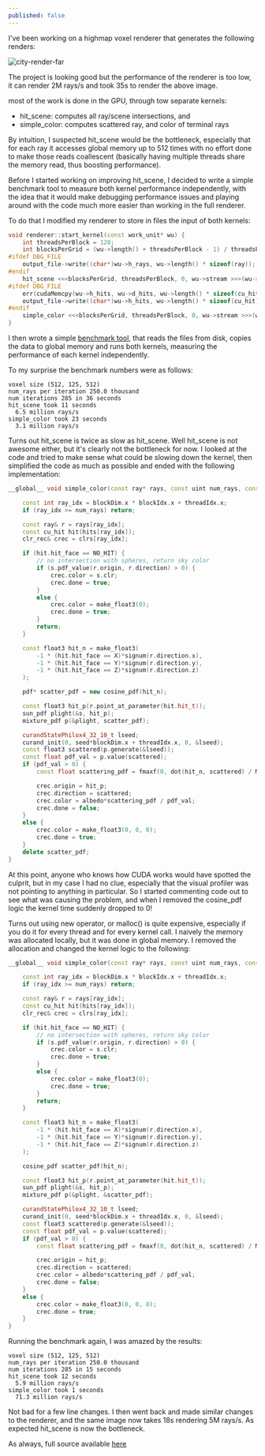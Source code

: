 ```yaml
---
published: false
---
```

I've been working on a highmap voxel renderer that generates the following renders:

![city-render-far]({{site.baseurl}}/_posts/city_sun_far.png)

The project is looking good but the performance of the renderer is too low, it can render 2M rays/s and took 35s to render the above image.

most of the work is done in the GPU, through tow separate kernels:
- hit_scene: computes all ray/scene intersections, and
- simple_color: computes scattered ray, and color of terminal rays

By intuition, I suspected hit_scene would be the bottleneck, especially that for each ray it accesses global memory up to 512 times with no effort done to make those reads coallescent (basically having multiple threads share the memory read, thus boosting performance).

Before I started working on improving hit_scene, I decided to write a simple benchmark tool to measure both kernel performance independently, with the idea that it would make debugging performance issues and playing around with the code much more easier than working in the full renderer.

To do that I modified my renderer to store in files the input of both kernels:

```cpp
void renderer::start_kernel(const work_unit* wu) {
	int threadsPerBlock = 128;
	int blocksPerGrid = (wu->length() + threadsPerBlock - 1) / threadsPerBlock;
#ifdef DBG_FILE
	output_file->write((char*)wu->h_rays, wu->length() * sizeof(ray));
#endif
	hit_scene <<<blocksPerGrid, threadsPerBlock, 0, wu->stream >>>(wu->d_rays, wu->length(), d_heightmap, model->size, 0.1f, FLT_MAX, wu->d_hits);
#ifdef DBG_FILE
	err(cudaMemcpy(wu->h_hits, wu->d_hits, wu->length() * sizeof(cu_hit), cudaMemcpyDeviceToHost), "copy hits from device to host");
	output_file->write((char*)wu->h_hits, wu->length() * sizeof(cu_hit));
#endif
	simple_color <<<blocksPerGrid, threadsPerBlock, 0, wu->stream >>>(wu->d_rays, wu->length(), wu->d_hits, wu->d_clrs, num_runs++, model_albedo, scene_sun, max_depth);
}
```

I then wrote a simple [benchmark tool](https://github.com/voxel-tracer/v-elev/blob/leaner-kernel-code/bench/kernel.cu), that reads the files from disk, copies the data to global memory and runs both kernels, measuring the performance of each kernel independently.

To my surprise the benchmark numbers were as follows:

```
voxel size (512, 125, 512)
num_rays per iteration 250.0 thousand
num iterations 285 in 36 seconds
hit_scene took 11 seconds
  6.5 million rays/s
simple_color took 23 seconds
  3.1 million rays/s
```

Turns out hit_scene is twice as slow as hit_scene. Well hit_scene is not awesome either, but it's clearly not the bottleneck for now. I looked at the code and tried to make sense what could be slowing down the kernel, then simplified the code as much as possible and ended with the following implementation:

```cpp
__global__ void simple_color(const ray* rays, const uint num_rays, const cu_hit* hits, clr_rec* clrs, const uint seed, const float3 albedo, const sun s) {

	const int ray_idx = blockDim.x * blockIdx.x + threadIdx.x;
	if (ray_idx >= num_rays) return;

	const ray& r = rays[ray_idx];
	const cu_hit hit(hits[ray_idx]);
	clr_rec& crec = clrs[ray_idx];

	if (hit.hit_face == NO_HIT) {
		// no intersection with spheres, return sky color
		if (s.pdf_value(r.origin, r.direction) > 0) {
			crec.color = s.clr;
			crec.done = true;
		}
		else {
			crec.color = make_float3(0);
			crec.done = true;
		}
		return;
	}

	const float3 hit_n = make_float3(
		-1 * (hit.hit_face == X)*signum(r.direction.x),
		-1 * (hit.hit_face == Y)*signum(r.direction.y),
		-1 * (hit.hit_face == Z)*signum(r.direction.z)
	);

	pdf* scatter_pdf = new cosine_pdf(hit_n);

	const float3 hit_p(r.point_at_parameter(hit.hit_t));
	sun_pdf plight(&s, hit_p);
	mixture_pdf p(&plight, scatter_pdf);

	curandStatePhilox4_32_10_t lseed;
	curand_init(0, seed*blockDim.x + threadIdx.x, 0, &lseed);
	const float3 scattered(p.generate(&lseed));
	const float pdf_val = p.value(scattered);
	if (pdf_val > 0) {
		const float scattering_pdf = fmaxf(0, dot(hit_n, scattered) / M_PI);

		crec.origin = hit_p;
		crec.direction = scattered;
		crec.color = albedo*scattering_pdf / pdf_val;
		crec.done = false;
	}
	else {
		crec.color = make_float3(0, 0, 0);
		crec.done = true;
	}
	delete scatter_pdf;
}
```

At this point, anyone who knows how CUDA works would have spotted the culprit, but in my case I had no clue, especially that the visual profiler was not pointing to anything in particular. So I started commenting code out to see what was causing the problem, and when I removed the cosine_pdf logic the kernel time suddenly dropped to 0!

Turns out using new operator, or malloc() is quite expensive, especially if you do it for every thread and for every kernel call. I naively the memory was allocated locally, but it was done in global memory. I removed the allocation and changed the kernel logic to the following:

```cpp
__global__ void simple_color(const ray* rays, const uint num_rays, const cu_hit* hits, clr_rec* clrs, const uint seed, const float3 albedo, const sun s) {

	const int ray_idx = blockDim.x * blockIdx.x + threadIdx.x;
	if (ray_idx >= num_rays) return;

	const ray& r = rays[ray_idx];
	const cu_hit hit(hits[ray_idx]);
	clr_rec& crec = clrs[ray_idx];

	if (hit.hit_face == NO_HIT) {
		// no intersection with spheres, return sky color
		if (s.pdf_value(r.origin, r.direction) > 0) {
			crec.color = s.clr;
			crec.done = true;
		}
		else {
			crec.color = make_float3(0);
			crec.done = true;
		}
		return;
	}

	const float3 hit_n = make_float3(
		-1 * (hit.hit_face == X)*signum(r.direction.x),
		-1 * (hit.hit_face == Y)*signum(r.direction.y),
		-1 * (hit.hit_face == Z)*signum(r.direction.z)
	);

	cosine_pdf scatter_pdf(hit_n);

	const float3 hit_p(r.point_at_parameter(hit.hit_t));
	sun_pdf plight(&s, hit_p);
	mixture_pdf p(&plight, &scatter_pdf);

	curandStatePhilox4_32_10_t lseed;
	curand_init(0, seed*blockDim.x + threadIdx.x, 0, &lseed);
	const float3 scattered(p.generate(&lseed));
	const float pdf_val = p.value(scattered);
	if (pdf_val > 0) {
		const float scattering_pdf = fmaxf(0, dot(hit_n, scattered) / M_PI);

		crec.origin = hit_p;
		crec.direction = scattered;
		crec.color = albedo*scattering_pdf / pdf_val;
		crec.done = false;
	}
	else {
		crec.color = make_float3(0, 0, 0);
		crec.done = true;
	}
}
```

Running the benchmark again, I was amazed by the results:

```
voxel size (512, 125, 512)
num_rays per iteration 250.0 thousand
num iterations 285 in 15 seconds
hit_scene took 12 seconds
  5.9 million rays/s
simple_color took 1 seconds
  71.3 million rays/s
```

Not bad for a few line changes. I then went back and made similar changes to the renderer, and the same image now takes 18s rendering 5M rays/s. As expected hit_scene is now the bottleneck.

As always, full source available [here](https://github.com/voxel-tracer/v-elev)